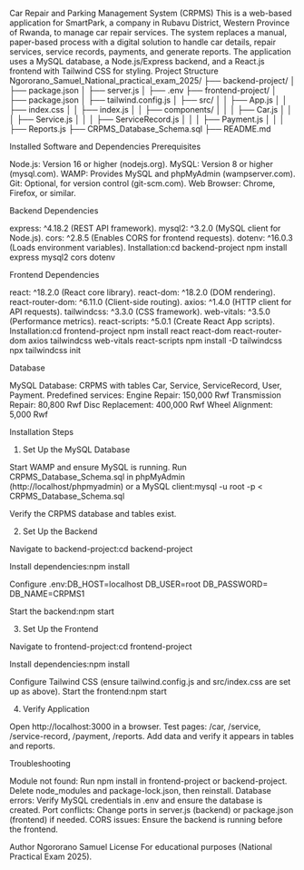 Car Repair and Parking Management System (CRPMS)
This is a web-based application for SmartPark, a company in Rubavu District, Western Province of Rwanda, to manage car repair services. The system replaces a manual, paper-based process with a digital solution to handle car details, repair services, service records, payments, and generate reports. The application uses a MySQL database, a Node.js/Express backend, and a React.js frontend with Tailwind CSS for styling.
Project Structure
Ngororano_Samuel_National_practical_exam_2025/
├── backend-project/
│   ├── package.json
│   ├── server.js
│   ├── .env
├── frontend-project/
│   ├── package.json
│   ├── tailwind.config.js
│   ├── src/
│   │   ├── App.js
│   │   ├── index.css
│   │   ├── index.js
│   │   ├── components/
│   │   │   ├── Car.js
│   │   │   ├── Service.js
│   │   │   ├── ServiceRecord.js
│   │   │   ├── Payment.js
│   │   │   ├── Reports.js
├── CRPMS_Database_Schema.sql
├── README.md

Installed Software and Dependencies
Prerequisites

Node.js: Version 16 or higher (nodejs.org).
MySQL: Version 8 or higher (mysql.com).
WAMP: Provides MySQL and phpMyAdmin (wampserver.com).
Git: Optional, for version control (git-scm.com).
Web Browser: Chrome, Firefox, or similar.

Backend Dependencies

express: ^4.18.2 (REST API framework).
mysql2: ^3.2.0 (MySQL client for Node.js).
cors: ^2.8.5 (Enables CORS for frontend requests).
dotenv: ^16.0.3 (Loads environment variables).
Installation:cd backend-project
npm install express mysql2 cors dotenv



Frontend Dependencies

react: ^18.2.0 (React core library).
react-dom: ^18.2.0 (DOM rendering).
react-router-dom: ^6.11.0 (Client-side routing).
axios: ^1.4.0 (HTTP client for API requests).
tailwindcss: ^3.3.0 (CSS framework).
web-vitals: ^3.5.0 (Performance metrics).
react-scripts: ^5.0.1 (Create React App scripts).
Installation:cd frontend-project
npm install react react-dom react-router-dom axios tailwindcss web-vitals react-scripts
npm install -D tailwindcss
npx tailwindcss init



Database

MySQL Database: CRPMS with tables Car, Service, ServiceRecord, User, Payment.
Predefined services:
Engine Repair: 150,000 Rwf
Transmission Repair: 80,800 Rwf
Disc Replacement: 400,000 Rwf
Wheel Alignment: 5,000 Rwf



Installation Steps
1. Set Up the MySQL Database

Start WAMP and ensure MySQL is running.
Run CRPMS_Database_Schema.sql in phpMyAdmin (http://localhost/phpmyadmin) or a MySQL client:mysql -u root -p < CRPMS_Database_Schema.sql


Verify the CRPMS database and tables exist.

2. Set Up the Backend

Navigate to backend-project:cd backend-project


Install dependencies:npm install


Configure .env:DB_HOST=localhost
DB_USER=root
DB_PASSWORD=
DB_NAME=CRPMS1


Start the backend:npm start



3. Set Up the Frontend

Navigate to frontend-project:cd frontend-project


Install dependencies:npm install


Configure Tailwind CSS (ensure tailwind.config.js and src/index.css are set up as above).
Start the frontend:npm start



4. Verify Application

Open http://localhost:3000 in a browser.
Test pages: /car, /service, /service-record, /payment, /reports.
Add data and verify it appears in tables and reports.

Troubleshooting

Module not found: Run npm install in frontend-project or backend-project. Delete node_modules and package-lock.json, then reinstall.
Database errors: Verify MySQL credentials in .env and ensure the database is created.
Port conflicts: Change ports in server.js (backend) or package.json (frontend) if needed.
CORS issues: Ensure the backend is running before the frontend.

Author
Ngororano Samuel
License
For educational purposes (National Practical Exam 2025).
